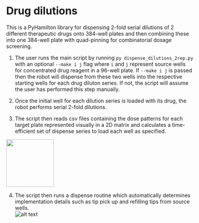 # Drug dilutions
This is a PyHamilton library for dispensing 2-fold serial dilutions of 2 different therapeutic drugs onto 384-well plates and then combining these into one 384-well plate with quad-pinning for combinatorial dosage screening. </br>

1. The user runs the main script by running `py dispense_dilutions_2rep.py` with an optional `--make i j` flag where `i` and `j` represent source wells for concentrated drug reagent in a 96-well plate. If `--make i j` is passed then the robot will dispense from these two wells into the respective starting wells for each drug diluton series. If not, the script will assume the user has performed this step manually.</br>

2. Once the initial well for each dilution series is loaded with its drug, the robot performs serial 2-fold dilutions.

3. The script then reads csv files containing the dose patterns for each target plate represented visually in a 2D matrix and calculates a time-efficient set of dispense series to load each well as specified.</br> 
<img src="https://github.com/stefangolas/drug_dilutions/blob/master/imgs/hamiltonstar5.png" width="128"/>



4. The script then runs a dispense routine which automatically determines implementation details such as tip pick up and refilling tips from source wells.</br>
![alt text](https://github.com/stefangolas/drug_dilutions/blob/master/imgs/plas23.gif)
